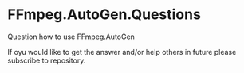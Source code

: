 # FFmpeg.AutoGen.Questions
Question how to use FFmpeg.AutoGen

If oyu would like to get the answer and/or help others in future please subscribe to repository.
